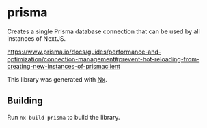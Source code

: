 # prisma

Creates a single Prisma database connection that can be used by all instances of NextJS.

https://www.prisma.io/docs/guides/performance-and-optimization/connection-management#prevent-hot-reloading-from-creating-new-instances-of-prismaclient

This library was generated with [Nx](https://nx.dev).

## Building

Run `nx build prisma` to build the library.
